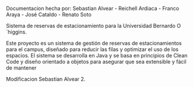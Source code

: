 Documentacion hecha por:
Sebastian Alvear - Reichell Ardiaca - Franco Araya - José Cataldo - Renato Soto


Sistema de reservas de estacionamiento para la Universidad Bernardo O´higgins.

Este proyecto es un sistema de gestión de reservas de estacionamientos para el campus, diseñado para reducir las filas y optimizar el uso de los espacios. El sistema se desarrolla en Java y se basa en principios de Clean Code y diseño orientado a objetos para asegurar que sea extensible y fácil de mantener

Modificacion Sebastian Alvear 2.